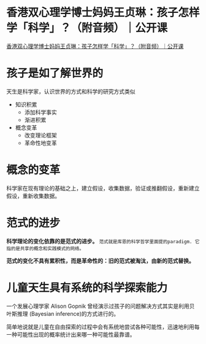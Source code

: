 # 香港双心理学博士妈妈王贞琳：孩子怎样学「科学」？（附音频）｜公开课

[香港双心理学博士妈妈王贞琳：孩子怎样学「科学」？（附音频）｜公开课](https://mp.weixin.qq.com/s?__biz=MzAwNzUyODQxOQ==&mid=402621854&idx=1&sn=638902dc4547a44078f24cd6bd40171f&scene=1&srcid=0815ebSRjN84Ahuukc283TnJ)

# 孩子是如了解世界的

天生是科学家，认识世界的方式和科学的研究方式类似

- 知识积累
	- 添加科学事实
	- 渐进积累
- 概念变革
	- 改变理论框架
	- 革命性地变革

# 概念的变革

科学家在现有理论的基础之上，建立假设，收集数据，验证或推翻假设，重新建立假设，重新收集数据。

# 范式的进步

**科学理论的变化依靠的是范式的进步。**
`范式就是库恩的科学哲学里面提的paradigm. 它指的是共享的概念和实践模式的网络。`

**范式的变化不具有累积性，而是革命性的：旧的范式被淘汰，由新的范式替换。**

# 儿童天生具有系统的科学探索能力

一个发展心理学家 Alison Gopnik 曾经演示过孩子的问题解决方式其实是利用贝叶斯推理 (Bayesian inference)的方式进行的。

简单地说就是儿童在自由探索的过程中会有系统地尝试各种可能性，迅速地利用每一种可能性出现的概率统计出来哪一种可能性最靠谱。